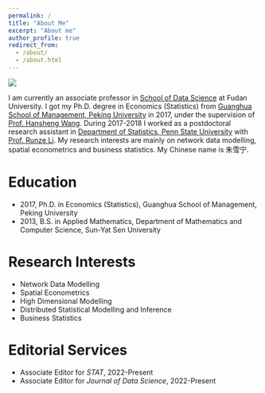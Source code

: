 ```yaml
---
permalink: /
title: "About Me"
excerpt: "About me"
author_profile: true
redirect_from: 
  - /about/
  - /about.html
---
```


![](../images/webpage.jpg)

I am currently an associate professor in [School of Data Science](http://www.sds.fudan.edu.cn/wp/) at Fudan University. I got my Ph.D. degree in Economics (Statistics) from [Guanghua School of Management, Peking University](http://www.gsm.pku.edu.cn/) in 2017, under the supervision of [Prof. Hansheng Wang](http://hansheng.gsm.pku.edu.cn/). During 2017-2018 I worked as a postdoctoral research assistant in [Department of Statistics, Penn State University](http://stat.psu.edu/) with [Prof. Runze Li](http://personal.psu.edu/ril4/). My research interests are mainly on network data modelling, spatial econometrics and business statistics. My Chinese name is 朱雪宁.


# Education

- 2017, Ph.D. in Economics (Statistics), Guanghua School of Management, Peking University
- 2013, B.S. in Applied Mathematics, Department of Mathematics and Computer Science, Sun-Yat Sen University

# Research Interests

- Network Data Modelling
- Spatial Econometrics
- High Dimensional Modelling
- Distributed Statistical Modelling and Inference
- Business Statistics

# Editorial Services

- Associate Editor for *STAT*, 2022-Present
- Associate Editor for *Journal of Data Science*, 2022-Present

